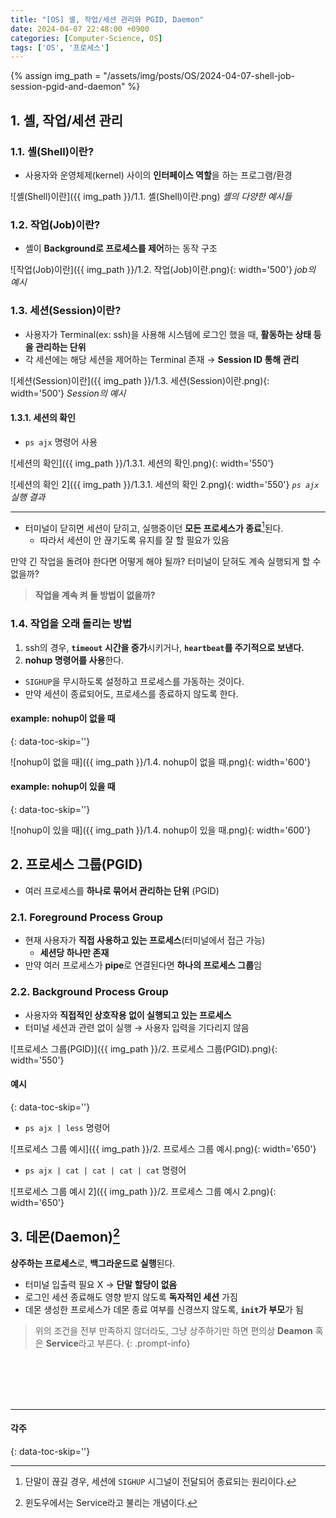 ```yaml
---
title: "[OS] 셸, 작업/세션 관리와 PGID, Daemon"
date: 2024-04-07 22:48:00 +0900
categories: [Computer-Science, OS]
tags: ['OS', '프로세스']
---
```

{% assign img_path = "/assets/img/posts/OS/2024-04-07-shell-job-session-pgid-and-daemon" %}



## 1. 셸, 작업/세션 관리

### 1.1. 셸(Shell)이란?

- 사용자와 운영체제(kernel) 사이의 **인터페이스 역할**을 하는 프로그램/환경

![셸(Shell)이란]({{ img_path }}/1.1. 셸(Shell)이란.png)
_셸의 다양한 예시들_

### 1.2. 작업(Job)이란?

- 셸이 **Background로 프로세스를 제어**하는 동작 구조

![작업(Job)이란]({{ img_path }}/1.2. 작업(Job)이란.png){: width='500'}
_job의 예시_

### 1.3. 세션(Session)이란?

- 사용자가 Terminal(ex: ssh)을 사용해 시스템에 로그인 했을 때, **활동하는 상태 등을 관리하는 단위**
- 각 세션에는 해당 세션을 제어하는 Terminal 존재 → **Session ID 통해 관리**

![세션(Session)이란]({{ img_path }}/1.3. 세션(Session)이란.png){: width='500'}
_Session의 예시_

#### 1.3.1. 세션의 확인

- `ps ajx` 명령어 사용

![세션의 확인]({{ img_path }}/1.3.1. 세션의 확인.png){: width='550'}

![세션의 확인 2]({{ img_path }}/1.3.1. 세션의 확인 2.png){: width='550'}
_`ps ajx` 실행 결과_

---

- 터미널이 닫히면 세션이 닫히고, 실행중이던 **모든 프로세스가 종료**[^closing-terminal]된다.
  - 따라서 세션이 안 끊기도록 유지를 잘 할 필요가 있음

만약 긴 작업을 돌려야 한다면 어떻게 해야 될까? 터미널이 닫혀도 계속 실행되게 할 수 없을까?

> **작업을 계속 켜 둘 방법이 없을까?**

[^closing-terminal]: 단말이 끊길 경우, 세션에 `SIGHUP` 시그널이 전달되어 종료되는 원리이다.

### 1.4. 작업을 오래 돌리는 방법

1. ssh의 경우, **`timeout` 시간을 증가**시키거나, **`heartbeat`를 주기적으로 보낸다.**
2. **nohup 명령어를 사용**한다.
  - `SIGHUP`을 무시하도록 설정하고 프로세스를 가동하는 것이다.
  - 만약 세션이 종료되어도, 프로세스를 종료하지 않도록 한다.

#### **example: nohup이 없을 때**
{: data-toc-skip=''}

![nohup이 없을 때]({{ img_path }}/1.4. nohup이 없을 때.png){: width='600'}

#### **example: nohup이 있을 때**
{: data-toc-skip=''}

![nohup이 있을 때]({{ img_path }}/1.4. nohup이 있을 때.png){: width='600'}



## 2. 프로세스 그룹(PGID)

- 여러 프로세스를 **하나로 묶어서 관리하는 단위** (PGID)

### 2.1. Foreground Process Group

- 현재 사용자가 **직접 사용하고 있는 프로세스**(터미널에서 접근 가능)
  - **세션당 하나만 존재**
- 만약 여러 프로세스가 **pipe**로 연결된다면 **하나의 프로세스 그룹**임

### 2.2. Background Process Group

- 사용자와 **직접적인 상호작용 없이 실행되고 있는 프로세스**
- 터미널 세션과 관련 없이 실행 → 사용자 입력을 기다리지 않음

![프로세스 그룹(PGID)]({{ img_path }}/2. 프로세스 그룹(PGID).png){: width='550'}


#### **예시**
{: data-toc-skip=''}

- `ps ajx | less` 명령어

![프로세스 그룹 예시]({{ img_path }}/2. 프로세스 그룹 예시.png){: width='650'}

- `ps ajx | cat | cat | cat | cat` 명령어

![프로세스 그룹 예시 2]({{ img_path }}/2. 프로세스 그룹 예시 2.png){: width='650'}



## 3. 데몬(Daemon)[^daemon]

**상주하는 프로세스**로, **백그라운드로 실행**된다.

- 터미널 입출력 필요 X → **단말 할당이 없음**
- 로그인 세션 종료해도 영향 받지 않도록 **독자적인 세션** 가짐
- 데몬 생성한 프로세스가 데몬 종료 여부를 신경쓰지 않도록, **`init`가 부모**가 됨

> 위의 조건을 전부 만족하지 않더라도, 그냥 상주하기만 하면 편의상 **Deamon** 혹은 **Service**라고 부른다.
{: .prompt-info}

[^daemon]: 윈도우에서는 Service라고 불리는 개념이다.



<br><br><br><br>

---
#### 각주
{: data-toc-skip=''}